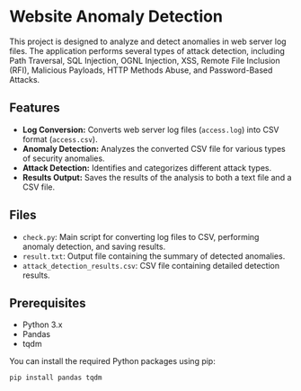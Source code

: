 # Website Anomaly Detection

This project is designed to analyze and detect anomalies in web server log files. The application performs several types of attack detection, including Path Traversal, SQL Injection, OGNL Injection, XSS, Remote File Inclusion (RFI), Malicious Payloads, HTTP Methods Abuse, and Password-Based Attacks.

## Features

- **Log Conversion:** Converts web server log files (`access.log`) into CSV format (`access.csv`).
- **Anomaly Detection:** Analyzes the converted CSV file for various types of security anomalies.
- **Attack Detection:** Identifies and categorizes different attack types.
- **Results Output:** Saves the results of the analysis to both a text file and a CSV file.

## Files

- `check.py`: Main script for converting log files to CSV, performing anomaly detection, and saving results.
- `result.txt`: Output file containing the summary of detected anomalies.
- `attack_detection_results.csv`: CSV file containing detailed detection results.

## Prerequisites

- Python 3.x
- Pandas
- tqdm

You can install the required Python packages using pip:

```bash
pip install pandas tqdm
